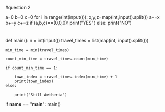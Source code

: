 #question 2

a=0
b=0
c=0
for i in range(int(input())):
    x,y,z=map(int,input().split())
    a+=x
    b+=y
    c+=z
if (a,b,c)==(0,0,0):
    print("YES")
else:
    print("NO")



#
def main():
    n = int(input())
    travel_times = list(map(int, input().split()))


    min_time = min(travel_times)

    count_min_time = travel_times.count(min_time)

    if count_min_time == 1:

        town_index = travel_times.index(min_time) + 1
        print(town_index)
    else:
    
        print("Still Aetheria")

if __name__ == "__main__":
    main()
